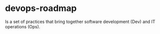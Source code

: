 # devops-roadmap
Is a set of practices that bring together software development (Dev) and IT operations (Ops).

